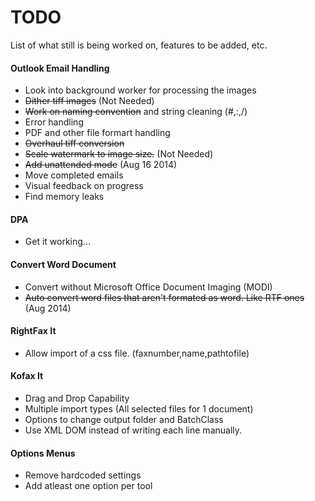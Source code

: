 TODO
====

List of what still is being worked on, features to be added, etc.



#### Outlook Email Handling

* Look into background worker for processing the images
* ~~Dither tiff images~~ (Not Needed)
* ~~Work on naming convention~~ and string cleaning (#,:,/)
* Error handling
* PDF and other file formart handling
* ~~Overhaul tiff conversion~~
* ~~Scale watermark to image size.~~ (Not Needed)
* ~~Add unattended mode~~ (Aug 16 2014)
* Move completed emails
* Visual feedback on progress
* Find memory leaks

#### DPA

* Get it working...

#### Convert Word Document

* Convert without Microsoft Office Document Imaging (MODI)
* ~~Auto convert word files that aren't formated as word. Like RTF ones~~ (Aug 2014)

#### RightFax It

* Allow import of a css file. (faxnumber,name,pathtofile)

#### Kofax It

* Drag and Drop Capability
* Multiple import types (All selected files for 1 document)
* Options to change output folder and BatchClass
* Use XML DOM instead of writing each line manually.

#### Options Menus

* Remove hardcoded settings
* Add atleast one option per tool

